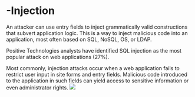 # -Injection
An attacker can use entry fields to inject grammatically valid constructions that subvert application 
logic. This is a way to inject malicious code into an application, most often based on SQL, NoSQL, OS, or LDAP.

Positive Technologies analysts have identified SQL injection as the most popular attack on web applications (27%).

Most commonly, injection attacks occur when a web application fails to restrict user input in site forms and entry fields.
Malicious code introduced to the application in such fields can yield access to sensitive information or even administrator rights.
![](https://user-images.githubusercontent.com/61666791/99899300-c1bfd780-2cda-11eb-90f7-065307fa0f26.png)
